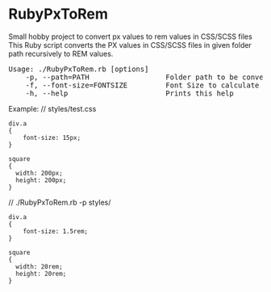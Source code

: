 # RubyPxToRem
Small hobby project to convert px values to rem values in CSS/SCSS files
This Ruby script converts the PX values in CSS/SCSS files in given folder path recursively to REM values.

<pre>Usage: ./RubyPxToRem.rb [options]
    -p, --path=PATH                  Folder path to be converted. Default value: &apos;cssFiles&apos; 
    -f, --font-size=FONTSIZE         Font Size to calculate Rem values. Calculation will be done as &lt;PX-VALUE&gt; / &lt;FONT-SIZE&gt;. Default value: &apos;10&apos;
    -h, --help                       Prints this help
</pre>


Example: 
  // styles/test.css
    
    div.a
    {
        font-size: 15px;
    }
    
    square 
    {
      width: 200px;
      height: 200px;
    }
    
   // ./RubyPxToRem.rb -p styles/  
     
    div.a
    {
        font-size: 1.5rem;
    }
    
    square 
    {
      width: 20rem;
      height: 20rem;
    }
  
  
  
